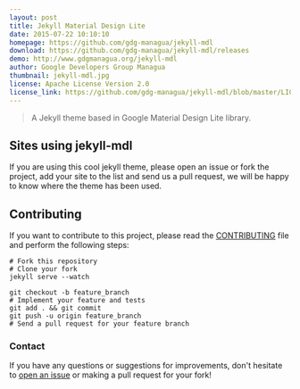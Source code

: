 ```yaml
---
layout: post
title: Jekyll Material Design Lite
date: 2015-07-22 10:10:10
homepage: https://github.com/gdg-managua/jekyll-mdl
download: https://github.com/gdg-managua/jekyll-mdl/releases
demo: http://www.gdgmanagua.org/jekyll-mdl 
author: Google Developers Group Managua
thumbnail: jekyll-mdl.jpg
license: Apache License Version 2.0
license_link: https://github.com/gdg-managua/jekyll-mdl/blob/master/LICENSE
---
```


> A Jekyll theme based in Google Material Design Lite library.

## Sites using jekyll-mdl

If you are using this cool jekyll theme, please open an issue or fork
the project, add your site to the list and send us a pull request, we
will be happy to know where the theme has been used.

## Contributing

If you want to contribute to this project, please read the
[CONTRIBUTING](https://github.com/gdg-managua/jekyll-mdl/blob/master/CONTRIBUTING.md)
file and perform the following steps:

    # Fork this repository
    # Clone your fork
    jekyll serve --watch

    git checkout -b feature_branch
    # Implement your feature and tests
    git add . && git commit
    git push -u origin feature_branch
    # Send a pull request for your feature branch

### Contact

If you have any questions or suggestions for improvements, don't
hesitate to [open an issue](https://github.com/gdg-managua/jekyll-mdl/issues)
or making a pull request for your fork!
